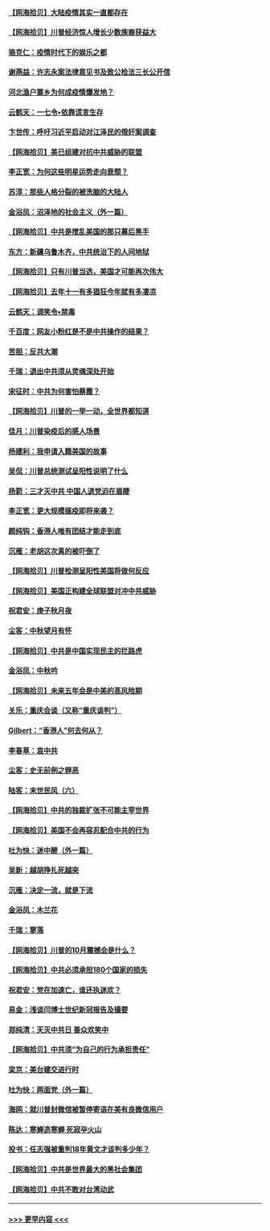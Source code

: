 #### [【网海拾贝】大陆疫情其实一直都存在](../pages/nsc993/n12473948.md?t=10141051) 
#### [【网海拾贝】川普经济惊人增长少数族裔获益大](../pages/nsc993/n12471565.md?t=10141051) 
#### [骆克仁：疫情时代下的娱乐之都](../pages/nsc993/n12471312.md?t=10141051) 
#### [谢燕益：许志永案法律意见书及致公检法三长公开信](../pages/nsc993/n12470870.md?t=10141051) 
#### [河北渔户寨乡为何成疫情爆发地？](../pages/nsc993/n12464936.md?t=10141051) 
#### [云鹤天：一七令▪依靠谎言生存](../pages/nsc993/n12470034.md?t=10141051) 
#### [卞世传：呼吁习近平启动对江泽民的俄奸案调查](../pages/nsc993/n12469722.md?t=10141051) 
#### [【网海拾贝】美已组建对抗中共威胁的联盟](../pages/nsc993/n12469018.md?t=10141051) 
#### [李正宽：为何这些明星运势走向衰颓？](../pages/nsc993/n12468730.md?t=10141051) 
#### [苏淳：那些人格分裂的被洗脑的大陆人](../pages/nsc993/n12467858.md?t=10141051) 
#### [金浴凤：沼泽地的社会主义（外一篇）](../pages/nsc993/n12467792.md?t=10141051) 
#### [【网海拾贝】中共是搅乱美国的那只幕后黑手](../pages/nsc993/n12467700.md?t=10141051) 
#### [东方：新疆乌鲁木齐，中共统治下的人间地狱](../pages/nsc993/n12466075.md?t=10141051) 
#### [【网海拾贝】只有川普当选，美国才可能再次伟大](../pages/nsc993/n12466013.md?t=10141051) 
#### [【网海拾贝】去年十一有多猖狂今年就有多凄凉](../pages/nsc993/n12463649.md?t=10141051) 
#### [云鹤天：调笑令▪禁毒](../pages/nsc993/n12462975.md?t=10141051) 
#### [千百度：网友小粉红是不是中共操作的结果？](../pages/nsc993/n12461025.md?t=10141051) 
#### [苦胆：反共大潮](../pages/nsc993/n12459469.md?t=10141051) 
#### [千瑞：退出中共须从灵魂深处开始](../pages/nsc993/n12459437.md?t=10141051) 
#### [宋征时：中共为何害怕蔡霞？](../pages/nsc993/n12459097.md?t=10141051) 
#### [【网海拾贝】川普的一举一动，全世界都知道](../pages/nsc993/n12458825.md?t=10141051) 
#### [佳月：川普染疫后的感人场景](../pages/nsc993/n12456994.md?t=10141051) 
#### [杨建利：我申请入籍美国的故事](../pages/nsc993/n12455635.md?t=10141051) 
#### [吴侃：川普总统测试呈阳性说明了什么](../pages/nsc993/n12451869.md?t=10141051) 
#### [扬箭：三才灭中共 中国人退党迫在眉睫](../pages/nsc993/n12451842.md?t=10141051) 
#### [李正宽：更大规模瘟疫即将来袭？](../pages/nsc993/n12451455.md?t=10141051) 
#### [颜纯钩：香港人唯有团结才能走到底](../pages/nsc993/n12450870.md?t=10141051) 
#### [沉雁：老胡这次真的被吓倒了](../pages/nsc993/n12449796.md?t=10141051) 
#### [【网海拾贝】川普检测呈阳性美国将做何反应](../pages/nsc993/n12449042.md?t=10141051) 
#### [【网海拾贝】美国正构建全球联盟对冲中共威胁](../pages/nsc993/n12446580.md?t=10141051) 
#### [祝君安：庚子秋月夜](../pages/nsc993/n12445870.md?t=10141051) 
#### [尘客：中秋望月有怀](../pages/nsc993/n12444632.md?t=10141051) 
#### [【网海拾贝】中共是中国实现民主的拦路虎](../pages/nsc993/n12443573.md?t=10141051) 
#### [金浴凤：中秋吟](../pages/nsc993/n12441773.md?t=10141051) 
#### [【网海拾贝】未来五年会是中美的高风险期](../pages/nsc993/n12440760.md?t=10141051) 
#### [关乐：重庆会谈（又称“重庆谈判”）](../pages/nsc993/n12437525.md?t=10141051) 
#### [Gilbert：“香港人”何去何从？](../pages/nsc993/n12435894.md?t=10141051) 
#### [李春草：哀中共](../pages/nsc993/n12435874.md?t=10141051) 
#### [尘客：史无前例之罪恶](../pages/nsc993/n12435762.md?t=10141051) 
#### [陆客：末世民风（六）](../pages/nsc993/n12435354.md?t=10141051) 
#### [【网海拾贝】中共的独裁扩张不可能主宰世界](../pages/nsc993/n12435151.md?t=10141051) 
#### [【网海拾贝】美国不会再容忍配合中共的行为](../pages/nsc993/n12433808.md?t=10141051) 
#### [吐为快：迷中醒（外一篇）](../pages/nsc993/n12433585.md?t=10141051) 
#### [吴新：越胡挣扎死越突](../pages/nsc993/n12433562.md?t=10141051) 
#### [沉雁：决定一流，就是下流](../pages/nsc993/n12432128.md?t=10141051) 
#### [金浴凤：木兰花](../pages/nsc993/n12432124.md?t=10141051) 
#### [千瑞：寥落](../pages/nsc993/n12432071.md?t=10141051) 
#### [【网海拾贝】川普的10月震撼会是什么？](../pages/nsc993/n12431624.md?t=10141051) 
#### [【网海拾贝】中共必须承担180个国家的损失](../pages/nsc993/n12428893.md?t=10141051) 
#### [祝君安：党在加速亡，谁还执迷欢？](../pages/nsc993/n12428652.md?t=10141051) 
#### [易金：浅谈闫博士世纪新冠报告及撮要](../pages/nsc993/n12426822.md?t=10141051) 
#### [郑纯清：天灭中共日 善众欢笑中](../pages/nsc993/n12426784.md?t=10141051) 
#### [【网海拾贝】中共须“为自己的行为承担责任”](../pages/nsc993/n12426067.md?t=10141051) 
#### [梁京：美台建交进行时](../pages/nsc993/n12424066.md?t=10141051) 
#### [吐为快：两面党（外一篇）](../pages/nsc993/n12424043.md?t=10141051) 
#### [海网：就川普封微信被暂停寄语在美有良微信用户](../pages/nsc993/n12424021.md?t=10141051) 
#### [陈达：寒蝉造寒蝉 死寂孕火山](../pages/nsc993/n12423958.md?t=10141051) 
#### [投书：任志强被重判18年黄文才该判多少年？](../pages/nsc993/n12423672.md?t=10141051) 
#### [【网海拾贝】中共是世界最大的黑社会集团](../pages/nsc993/n12423543.md?t=10141051) 
#### [【网海拾贝】中共不敢对台湾动武](../pages/nsc993/n12421418.md?t=10141051) 

----
#### [ >>> 更早内容 <<< ](../indexes/nsc993-earlier.md)
